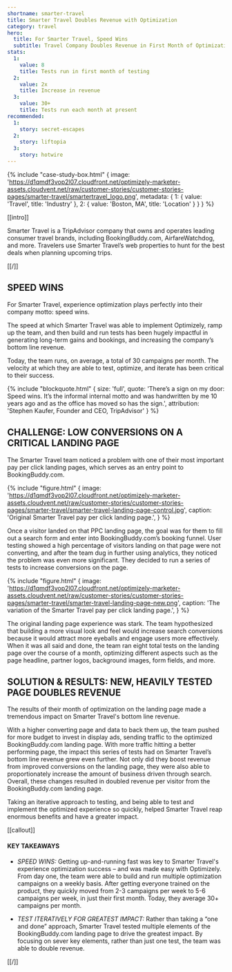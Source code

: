 ```yaml
---
shortname: smarter-travel
title: Smarter Travel Doubles Revenue with Optimization
category: travel
hero:
  title: For Smarter Travel, Speed Wins
  subtitle: Travel Company Doubles Revenue in First Month of Optimization
stats:
  1:
    value: 8
    title: Tests run in first month of testing
  2:
    value: 2x
    title: Increase in revenue
  3:
    value: 30+
    title: Tests run each month at present
recommended:
  1:
    story: secret-escapes
  2:
    story: liftopia
  3:
    story: hotwire
---
```

{% include "case-study-box.html"
  {
    image: 'https://d1qmdf3vop2l07.cloudfront.net/optimizely-marketer-assets.cloudvent.net/raw/customer-stories/customer-stories-pages/smarter-travel/smartertravel_logo.png',
    metadata: {
      1: {
        value: 'Travel',
        title: 'Industry'
      },
      2: {
        value: 'Boston, MA',
        title: 'Location'
      }
    }
  }
%}

[[intro]]

Smarter Travel is a TripAdvisor company that owns and operates leading consumer travel brands, including BookingBuddy.com, AirfareWatchdog, and more. Travelers use Smarter Travel’s web properties to hunt for the best deals when planning upcoming trips.

[[/]]

## SPEED WINS

For Smarter Travel, experience optimization plays perfectly into their company motto: speed wins.

The speed at which Smarter Travel was able to implement Optimizely, ramp up the team, and then build and run tests has been hugely impactful in generating long-term gains and bookings, and increasing the company’s bottom line revenue.

Today, the team runs, on average, a total of 30 campaigns per month. The velocity at which they are able to test, optimize, and iterate has been critical to their success.

{% include "blockquote.html"
  {
    size: 'full',
    quote: 'There’s a sign on my door: Speed wins. It’s the informal internal motto and was handwritten by me 10 years ago and as the office has moved so has the sign.',
    attribution: 'Stephen Kaufer, Founder and CEO, TripAdvisor'
  }
%}

## CHALLENGE: LOW CONVERSIONS ON A CRITICAL LANDING PAGE

The Smarter Travel team noticed a problem with one of their most important pay per click landing pages, which serves as an entry point to BookingBuddy.com.

{% include "figure.html"
  {
    image: 'https://d1qmdf3vop2l07.cloudfront.net/optimizely-marketer-assets.cloudvent.net/raw/customer-stories/customer-stories-pages/smarter-travel/smarter-travel-landing-page-control.jpg',
    caption: 'Original Smarter Travel pay per click landing page.',
  }
%}

Once a visitor landed on that PPC landing page, the goal was for them to fill out a search form and enter into BookingBuddy.com’s booking funnel. User testing showed a high percentage of visitors landing on that page were not converting, and after the team dug in further using analytics, they noticed the problem was even more significant. They decided to run a series of tests to increase conversions on the page.

{% include "figure.html"
  {
    image: 'https://d1qmdf3vop2l07.cloudfront.net/optimizely-marketer-assets.cloudvent.net/raw/customer-stories/customer-stories-pages/smarter-travel/smarter-travel-landing-page-new.png',
    caption: 'The variation of the Smarter Travel pay per click landing page.',
  }
%}

The original landing page experience was stark. The team hypothesized that building a more visual look and feel would increase search conversions because it would attract more eyeballs and engage users more effectively. When it was all said and done, the team ran eight total tests on the landing page over the course of a month, optimizing different aspects such as the page headline, partner logos, background images, form fields, and more.

## SOLUTION & RESULTS: NEW, HEAVILY TESTED PAGE DOUBLES REVENUE

The results of their month of optimization on the landing page made a tremendous impact on Smarter Travel's bottom line revenue.

With a higher converting page and data to back them up, the team pushed for more budget to invest in display ads, sending traffic to the optimized BookingBuddy.com landing page. With more traffic hitting a better performing page, the impact this series of tests had on Smarter Travel’s bottom line revenue grew even further. Not only did they boost revenue from improved conversions on the landing page, they were also able to proportionately increase the amount of business driven through search. Overall, these changes resulted in doubled revenue per visitor from the BookingBuddy.com landing page.

Taking an iterative approach to testing, and being able to test and implement the optimized experience so quickly, helped Smarter Travel reap enormous benefits and have a greater impact.

[[callout]]

#### KEY TAKEAWAYS

- *SPEED WINS:* Getting up-and-running fast was key to Smarter Travel's experience optimization success – and was made easy with Optimizely. From day one, the team were able to build and run multiple optimization campaigns on a weekly basis. After getting everyone trained on the product, they quickly moved from 2-3 campaigns per week to 5-6 campaigns per week, in just their first month. Today, they
average 30+ campaigns per month.

- *TEST ITERATIVELY FOR GREATEST IMPACT:* Rather than taking a “one and done” approach, Smarter Travel tested multiple elements of the BookingBuddy.com landing page to drive the greatest impact. By focusing on sever key elements, rather than just one test, the team was able to double revenue.

[[/]]

